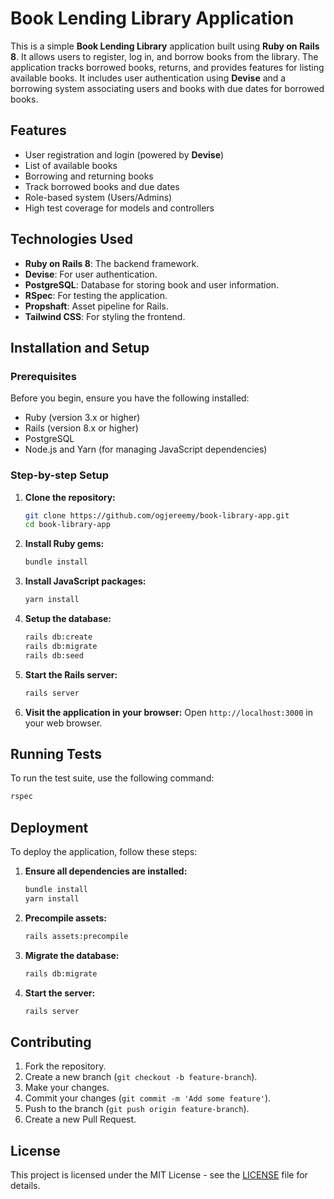 # Book Lending Library Application

This is a simple **Book Lending Library** application built using **Ruby on Rails 8**. It allows users to register, log in, and borrow books from the library. The application tracks borrowed books, returns, and provides features for listing available books. It includes user authentication using **Devise** and a borrowing system associating users and books with due dates for borrowed books.

## Features

- User registration and login (powered by **Devise**)
- List of available books
- Borrowing and returning books
- Track borrowed books and due dates
- Role-based system (Users/Admins)
- High test coverage for models and controllers

## Technologies Used

- **Ruby on Rails 8**: The backend framework.
- **Devise**: For user authentication.
- **PostgreSQL**: Database for storing book and user information.
- **RSpec**: For testing the application.
- **Propshaft**: Asset pipeline for Rails.
- **Tailwind CSS**: For styling the frontend.
  
## Installation and Setup

### Prerequisites

Before you begin, ensure you have the following installed:

- Ruby (version 3.x or higher)
- Rails (version 8.x or higher)
- PostgreSQL
- Node.js and Yarn (for managing JavaScript dependencies)

### Step-by-step Setup

1. **Clone the repository:**
   ```bash
   git clone https://github.com/ogjereemy/book-library-app.git
   cd book-library-app
   ```

2. **Install Ruby gems:**
   ```bash
   bundle install
   ```

3. **Install JavaScript packages:**
   ```bash
   yarn install
   ```

4. **Setup the database:**
   ```bash
   rails db:create
   rails db:migrate
   rails db:seed
   ```

5. **Start the Rails server:**
   ```bash
   rails server
   ```

6. **Visit the application in your browser:**
   Open `http://localhost:3000` in your web browser.

## Running Tests

To run the test suite, use the following command:
```bash
rspec
```

## Deployment

To deploy the application, follow these steps:

1. **Ensure all dependencies are installed:**
   ```bash
   bundle install
   yarn install
   ```

2. **Precompile assets:**
   ```bash
   rails assets:precompile
   ```

3. **Migrate the database:**
   ```bash
   rails db:migrate
   ```

4. **Start the server:**
   ```bash
   rails server
   ```

## Contributing

1. Fork the repository.
2. Create a new branch (`git checkout -b feature-branch`).
3. Make your changes.
4. Commit your changes (`git commit -m 'Add some feature'`).
5. Push to the branch (`git push origin feature-branch`).
6. Create a new Pull Request.

## License

This project is licensed under the MIT License - see the [LICENSE](LICENSE) file for details.
